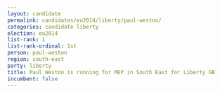 ```yaml
---
layout: candidate
permalink: candidates/eu2014/liberty/paul-weston/
categories: candidate liberty
election: eu2014
list-rank: 1
list-rank-ordinal: 1st
person: paul-weston
region: south-east
party: liberty
title: Paul Weston is running for MEP in South East for Liberty GB
incumbent: false
---
```

